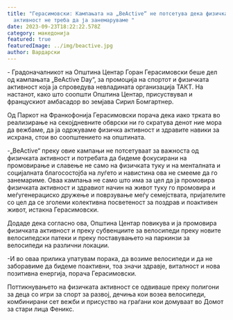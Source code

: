 ```yaml
---
title: "Герасимовски: Кампањата на „BeActive“ не потсетува дека физичката
  активност не треба да ја занемаруваме "
date: 2023-09-23T18:22:22.578Z
category: македонија
featured: true
featuredImage: ../img/beactive.jpg
author: Вардарски
---
```



\- Градоначалникот на Општина Центар Горан Герасимовски беше дел од кампањата „BeActive Day“, за промоција на спортот и физичката активност која ја спроведува невладината организација ТАКТ. На настанот, како што соопшти Општина Центар, присуствувал и францускиот амбасадор во земјава Сирил Бомгартнер.

Од Паркот на Франкофонија Герасимовски порача дека иако трката во реализирање на секојдневните обврски ни го скратува денот ние мора да вежбаме, да ја одржуваме физичка активност и здравите навики за исхрана, стои во соопштението на општината.

\-„BeActive“ преку овие кампањи не потсетуваат за важноста од физичката активност и потребата да бидеме фокусирани на промовирање и славење не само на физичката туку и на менталната и социјалната благосостојба на луѓето и навистина ова не смееме да го занемариме. Оваа кампања не само што има за цел да ја промовира физичката активност и здравиот начин на живот туку го промовира и меѓугенерациско дружење и поврзување меѓу семејствата, пријателите со цел да се зголеми колективна посветеност за поздрав и поактивен живот, истакна Герасимовски.

Додаде дека согласно ова, Општина Центар повикува и ја промовира физичката активност и преку субвенциите за велосипеди преку новите велосипедски патеки и преку поставувањето на паркинзи за велосипеди на различни локации.

\-И во оваа прилика упатувам порака, да возиме велосипеди и да не заборавиме да бидеме поактивни, тоа значи здравје, виталност и нова позитивна енергија, порача Герасимовски.

Поттикнувањето на физичката активност се одвиваше преку полигони за деца со игри за спорт за развој, дечиња кои возеа велосипеди, комбинирани сет вежби и присуство на граѓани кои домуваат во Домот за стари лица Феникс.